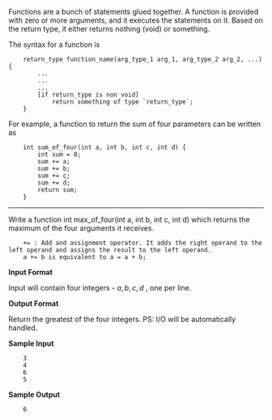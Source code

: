 Functions are a bunch of statements glued together. A function is provided with zero or more arguments, and it executes the statements on it. Based on the return type, it either returns nothing (void) or something.

The syntax for a function is

```
    return_type function_name(arg_type_1 arg_1, arg_type_2 arg_2, ...) {
        ...
        ...
        ...
        [if return_type is non void]
            return something of type `return_type`;
    }
```
For example, a function to return the sum of four parameters can be written as

```
    int sum_of_four(int a, int b, int c, int d) {
        int sum = 0;
        sum += a;
        sum += b;
        sum += c;
        sum += d;
        return sum;
    }
```
---
Write a function int max_of_four(int a, int b, int c, int d) which returns the maximum of the four arguments it receives.

```
    += : Add and assignment operator. It adds the right operand to the left operand and assigns the result to the left operand.
    a += b is equivalent to a = a + b;
```

**Input Format**

Input will contain four integers - $a,b,c,d$ , one per line.

**Output Format**

Return the greatest of the four integers.
PS: I/O will be automatically handled.

**Sample Input**
```
    3
    4
    6
    5
```

**Sample Output**
```
    6
```